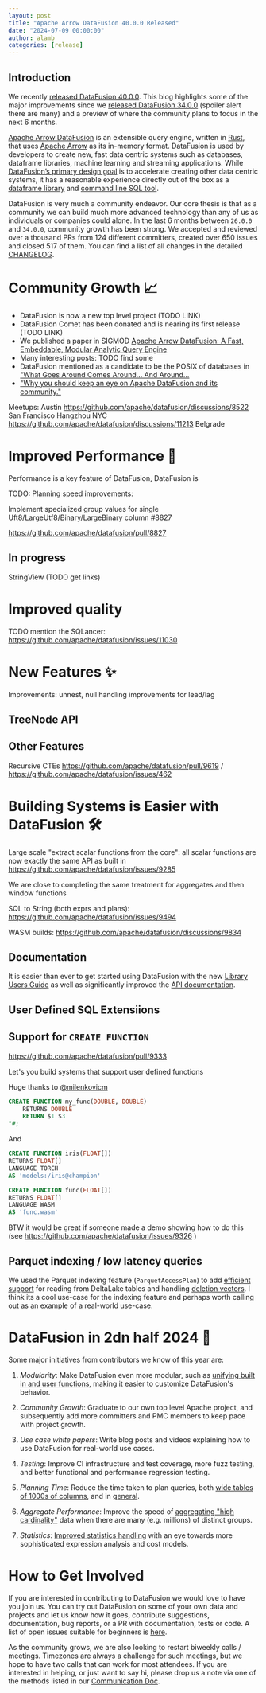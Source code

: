 ```yaml
---
layout: post
title: "Apache Arrow DataFusion 40.0.0 Released"
date: "2024-07-09 00:00:00"
author: alamb
categories: [release]
---
```


<!--
{% comment %}
Licensed to the Apache Software Foundation (ASF) under one or more
contributor license agreements.  See the NOTICE file distributed with
this work for additional information regarding copyright ownership.
The ASF licenses this file to you under the Apache License, Version 2.0
(the "License"); you may not use this file except in compliance with
the License.  You may obtain a copy of the License at

http://www.apache.org/licenses/LICENSE-2.0

Unless required by applicable law or agreed to in writing, software
distributed under the License is distributed on an "AS IS" BASIS,
WITHOUT WARRANTIES OR CONDITIONS OF ANY KIND, either express or implied.
See the License for the specific language governing permissions and
limitations under the License.
{% endcomment %}
-->

<!-- see https://github.com/apache/datafusion/issues/9602 for details -->

## Introduction

We recently [released DataFusion 40.0.0]. This blog highlights some of the major
improvements since we [released DataFusion 34.0.0] (spoiler alert there are many)
and a preview of where the community plans to focus in the next 6 months.

[released DataFusion 34.0.0]: https://datafusion.apache.org/blog/2024/01/19/datafusion-34.0.0/
[released DataFusion 40.0.0]: https://crates.io/crates/datafusion/40.0.0

<!-- todo update this intro --> 
[Apache Arrow DataFusion] is an extensible query engine, written in [Rust], that
uses [Apache Arrow] as its in-memory format. DataFusion is used by developers to
create new, fast data centric systems such as databases, dataframe libraries,
machine learning and streaming applications. While [DataFusion’s primary design
goal] is to accelerate creating other data centric systems, it has a
reasonable experience directly out of the box as a [dataframe library] and
[command line SQL tool].

[DataFusion’s primary design goal]: https://arrow.apache.org/datafusion/user-guide/introduction.html#project-goals
[dataframe library]: https://arrow.apache.org/datafusion-python/
[command line SQL tool]: https://arrow.apache.org/datafusion/user-guide/cli.html


[apache arrow datafusion]: https://arrow.apache.org/datafusion/
[apache arrow]: https://arrow.apache.org
[rust]: https://www.rust-lang.org/


DataFusion is very much a community endeavor. Our core thesis is that as a
community we can build much more advanced technology than any of us as
individuals or companies could alone. In the last 6 months between `26.0.0` and
`34.0.0`, community growth has been strong. We accepted and reviewed over a
thousand PRs from 124 different committers, created over 650 issues and closed 517
of them.
You can find a list of all changes in the detailed [CHANGELOG].

<!--
$ git log --pretty=oneline 26.0.0..34.0.0 . | wc -l
     1009

$ git shortlog -sn 26.0.0..34.0.0 . | wc -l
      124

https://crates.io/crates/datafusion/26.0.0
DataFusion 26 released June 7, 2023

https://crates.io/crates/datafusion/34.0.0
DataFusion 34 released Dec 17, 2023

Issues created in this time: 214 open, 437 closed
https://github.com/apache/arrow-datafusion/issues?q=is%3Aissue+created%3A2023-06-23..2023-12-17

Issues closes: 517
https://github.com/apache/arrow-datafusion/issues?q=is%3Aissue+closed%3A2023-06-23..2023-12-17+

PRs merged in this time 908
https://github.com/apache/arrow-datafusion/pulls?q=is%3Apr+merged%3A2023-06-23..2023-12-17
-->



# Community Growth  📈

* DataFusion is now a new top level project (TODO LINK)
* DataFusion Comet has been donated and is nearing its first release (TODO LINK)
* We published a paper in SIGMOD [Apache Arrow DataFusion: A Fast, Embeddable, Modular Analytic Query Engine](https://dl.acm.org/doi/10.1145/3626246.3653368)
* Many interesting posts: TODO find some
* DataFusion mentioned as a candidate to be the POSIX of databases in ["What Goes Around Comes Around... And Around...](https://db.cs.cmu.edu/papers/2024/whatgoesaround-sigmodrec2024.pdf)
* ["Why you should keep an eye on Apache DataFusion and its community."](https://www.cpard.xyz/posts/datafusion/)


Meetups:
Austin https://github.com/apache/datafusion/discussions/8522
San Francisco
Hangzhou
NYC https://github.com/apache/datafusion/discussions/11213
Belgrade

[CHANGELOG]: https://github.com/apache/datafusion/blob/main/datafusion/CHANGELOG.md

# Improved Performance 🚀 

Performance is a key feature of DataFusion, DataFusion is 

TODO: Planning speed improvements: 

Implement specialized group values for single Uft8/LargeUtf8/Binary/LargeBinary column #8827


https://github.com/apache/datafusion/pull/8827

## In progress
StringView (TODO get links)



# Improved quality

TODO mention the SQLancer: https://github.com/apache/datafusion/issues/11030




# New Features ✨

Improvements: unnest, null handling improvements for lead/lag

## 

## TreeNode API


## Other Features

Recursive CTEs https://github.com/apache/datafusion/pull/9619 / https://github.com/apache/datafusion/issues/462

# Building Systems is Easier with DataFusion 🛠️

Large scale "extract scalar functions from the core": all scalar functions are now exactly the same API as built in https://github.com/apache/datafusion/issues/9285

We are close to completing the same treatment for aggregates and then window functions

SQL to String (both exprs and plans): https://github.com/apache/datafusion/issues/9494

WASM builds: https://github.com/apache/datafusion/discussions/9834

## Documentation
It is easier than ever to get started using DataFusion with the
new [Library Users Guide] as well as significantly improved the [API documentation]. 

[Library Users Guide]: https://datafusion.apache.org/library-user-guide/index.html
[API documentation]: https://docs.rs/datafusion/latest/datafusion/index.html

## User Defined SQL Extensiions

## Support for `CREATE FUNCTION`
https://github.com/apache/datafusion/pull/9333

Let's you build systems that support user defined functions

Huge thanks to [@milenkovicm](https://github.com/milenkovicm)

```sql
CREATE FUNCTION my_func(DOUBLE, DOUBLE)
    RETURNS DOUBLE
    RETURN $1 $3
"#;
```

And

```sql
CREATE FUNCTION iris(FLOAT[])
RETURNS FLOAT[]
LANGUAGE TORCH
AS 'models:/iris@champion'
```

```sql
CREATE FUNCTION func(FLOAT[])
RETURNS FLOAT[]
LANGUAGE WASM
AS 'func.wasm'
```

BTW it would be great if someone made a demo showing how to do this (see https://github.com/apache/datafusion/issues/9326 )


## Parquet indexing / low latency queries

We used the Parquet indexing feature (`ParquetAccessPlan`) to add [efficient support] for reading from DeltaLake tables and handling [deletion vectors]. I think its a cool use-case for the indexing feature and perhaps worth calling out as an example of a real-world use-case.

[efficient support]: https://github.com/spiceai/spiceai/pull/1891
[deletion vectors]: https://docs.delta.io/latest/delta-deletion-vectors.html



# DataFusion in 2dn half 2024 🥳

Some major initiatives from contributors we know of this year are:

1. *Modularity*: Make DataFusion even more modular, such as [unifying
   built in and user functions], making it easier to customize 
   DataFusion's behavior.

2. *Community Growth*: Graduate to our own top level Apache project, and
   subsequently add more committers and PMC members to keep pace with project
   growth.

5. *Use case white papers*: Write blog posts and videos explaining
   how to use DataFusion for real-world use cases.

3. *Testing*: Improve CI infrastructure and test coverage, more fuzz
   testing, and better functional and performance regression testing.

3. *Planning Time*: Reduce the time taken to plan queries, both [wide
   tables of 1000s of columns], and in [general].

4. *Aggregate Performance*: Improve the speed of [aggregating "high cardinality"] data
   when there are many (e.g. millions) of distinct groups.

5. *Statistics*: [Improved statistics handling] with an eye towards more
   sophisticated expression analysis and cost models.

[aggregating "high cardinality"]: https://github.com/apache/arrow-datafusion/issues/7000
[wide tables of 1000s of columns]: https://github.com/apache/arrow-datafusion/issues/7698
[general]: https://github.com/apache/arrow-datafusion/issues/5637
[unifying built in and user functions]: https://github.com/apache/arrow-datafusion/issues/8045
[Improved statistics handling]: https://github.com/apache/arrow-datafusion/issues/8227

# How to Get Involved

If you are interested in contributing to DataFusion we would love to have you
join us. You can try out DataFusion on some of your own data and projects and
let us know how it goes, contribute suggestions, documentation, bug reports, or
a PR with documentation, tests or code. A list of open issues
suitable for beginners is [here].

As the community grows, we are also looking to restart biweekly calls /
meetings. Timezones are always a challenge for such meetings, but we hope to
have two calls that can work for most attendees. If you are interested
in helping, or just want to say hi, please drop us a note via one of 
the methods listed in our [Communication Doc].

[here]: https://github.com/apache/arrow-datafusion/issues?q=is%3Aissue+is%3Aopen+label%3A%22good+first+issue%22
[communication doc]: https://arrow.apache.org/datafusion/contributor-guide/communication.html
